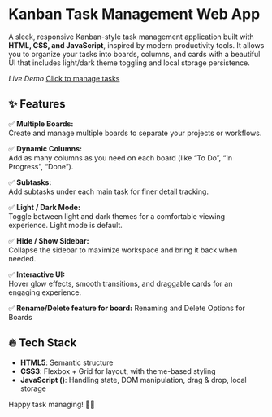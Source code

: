 # Kanban Task Management Web App

A sleek, responsive Kanban-style task management application built with **HTML, CSS, and JavaScript**, inspired by modern productivity tools. It allows you to organize your tasks into boards, columns, and cards with a beautiful UI that includes light/dark theme toggling and local storage persistence.


*Live Demo* [Click to manage tasks](https://arshitayal.github.io/Task-Management-System/)


## ✨ Features

✅ **Multiple Boards:**  
Create and manage multiple boards to separate your projects or workflows.

✅ **Dynamic Columns:**  
Add as many columns as you need on each board (like “To Do”, “In Progress”, “Done”).

✅ **Subtasks:**  
Add subtasks under each main task for finer detail tracking.

✅ **Light / Dark Mode:**  
Toggle between light and dark themes for a comfortable viewing experience. Light mode is default.

✅ **Hide / Show Sidebar:**  
Collapse the sidebar to maximize workspace and bring it back when needed.

✅ **Interactive UI:**  
Hover glow effects, smooth transitions, and draggable cards for an engaging experience.

✅ **Rename/Delete feature for board:** 
Renaming and Delete Options for Boards

## 🔥 Tech Stack

- **HTML5**: Semantic structure
- **CSS3**: Flexbox + Grid for layout, with theme-based styling
- **JavaScript ()**: Handling state, DOM manipulation, drag & drop, local storage


Happy task managing! 📝✨
